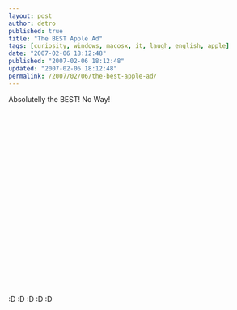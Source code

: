 ```yaml
---
layout: post
author: detro
published: true
title: "The BEST Apple Ad"
tags: [curiosity, windows, macosx, it, laugh, english, apple]
date: "2007-02-06 18:12:48"
published: "2007-02-06 18:12:48"
updated: "2007-02-06 18:12:48"
permalink: /2007/02/06/the-best-apple-ad/
---
```


Absolutelly the BEST! No Way!
<div align="center"><object width="425" height="350"><param name="movie" value="http://www.youtube.com/v/6nn-ttdcXvQ"></param><param name="wmode" value="transparent"></param><embed src="http://www.youtube.com/v/6nn-ttdcXvQ" type="application/x-shockwave-flash" wmode="transparent" width="425" height="350"></embed></object></div>

:D  :D  :D  :D  :D   
